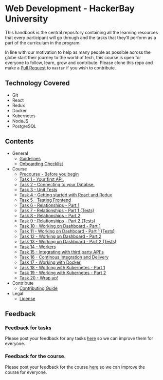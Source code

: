 # Web Development - HackerBay University

This handbook is the central repository containing all the learning resources that every participant will go through and the tasks that they'll perform as a part of the curriculum in the program. 

In line with our motivation to help as many people as possible across the globe start their journey to the world of tech, this course is open for everyone to follow, learn, grow and contribute. Please clone this repo and make a [Pull Request](https://help.github.com/articles/about-pull-requests/) to `master` if you wish to contribute. 

## Technology Covered
- Git
- React
- Redux
- Docker
- Kubernetes
- NodeJS
- PostgreSQL

## Contents
* General
  * [Guidelines](/guidelines/README.md)
  * [Onboarding Checklist](/checklist/README.md)
* Course
  * [Precourse - Before you begin](/tasks/precourse/README.md)
  * [Task 1 - Your first API.](/tasks/task-1/README.md)
  * [Task 2 - Connecting to your Databse.](/tasks/task-2/README.md)   
  * [Task 3 - Unit Tests](/tasks/task-3/README.md)   
  * [Task 4 - Getting started with React and Redux](/tasks/task-4/README.md)
  * [Task 5 - Testing Frontend](/tasks/task-5/README.md)
  * [Task 6 - Relationships - Part 1](/tasks/task-6/README.md)
  * [Task 7 - Relationships - Part 1 (Tests)](/tasks/task-7/README.md)
  * [Task 8 - Relationships - Part 2](/tasks/task-8/README.md)
  * [Task 9 - Relationships - Part 2 (Tests)](/tasks/task-9/README.md)
  * [Task 10 - Working on Dashboard - Part 1](/tasks/task-10/README.md)
  * [Task 11 - Working on Dashboard - Part 1 (Tests)](/tasks/task-11/README.md)
  * [Task 12 - Working on Dashboard - Part 2](/tasks/task-12/README.md)
  * [Task 13 - Working on Dashboard - Part 2 (Tests)](/tasks/task-13/README.md)
  * [Task 14 - Workers](/tasks/task-14/README.md)
  * [Task 15 - Integrating with third party API's](/tasks/task-15/README.md)
  * [Task 16 - Continous Integration and Delivery](/tasks/task-16/README.md)
  * [Task 17 - Working with Docker](/tasks/task-17/README.md)
  * [Task 18 - Working with Kubernetes - Part 1](/tasks/task-18/README.md)
  * [Task 19 - Working with Kubernetes - Part 2](/tasks/task-19/README.md)
  * [Task 20 - Wrap up!](/tasks/task-20/README.md)
* Contribute
  * [Contributing Guide](/contribute/README.md)
* Legal
  * [License](/license/README.md)

## Feedback

### Feedback for tasks

Please post your feedback for any tasks [here](https://docs.google.com/forms/u/3/d/e/1FAIpQLSdkiXMJrAuaYmZ1aa3U6N6daKXjmdARi1MQahA7bg10MNyjqQ/viewform) so we can improve them for everyone. 

### Feedback for the course. 

Please post your feedback for the course [here](https://docs.google.com/forms/u/3/d/e/1FAIpQLSdFSk86fsSIyfehHXN2vWfXq9ed3CcLjKs6B6r2OUCbDflCpQ/viewform) so we can improve the course for everyone. 

